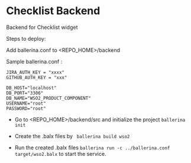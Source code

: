 # Checklist Backend

Backend for Checklist widget

Steps to deploy:

Add ballerina.conf to <REPO_HOME>/backend 

Sample ballerina.conf :
```
JIRA_AUTH_KEY = "xxxx"
GITHUB_AUTH_KEY = "xxx"

DB_HOST="localhost"
DB_PORT="3306"
DB_NAME="WSO2_PRODUCT_COMPONENT"
USERNAME="root"
PASSWORD="root"
```

- Go to <REPO_HOME>/backend/src and initialize the project ```ballerina init``` 

- Create the .balx files by  ``` ballerina build wso2```

- Run the created .balx files ```ballerina run -c ../ballerina.conf target/wso2.balx``` to start the service.


